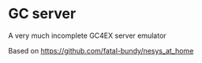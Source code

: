# GC server

A very much incomplete GC4EX server emulator

Based on https://github.com/fatal-bundy/nesys_at_home